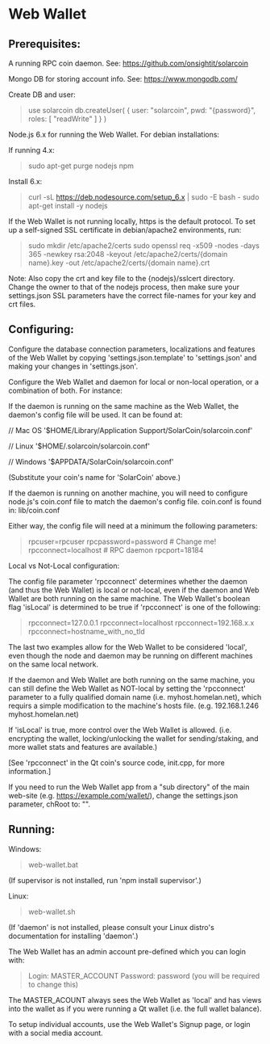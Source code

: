 # Web Wallet


## Prerequisites:

A running RPC coin daemon. See: https://github.com/onsightit/solarcoin

Mongo DB for storing account info. See: https://www.mongodb.com/

 Create DB and user:
 > use solarcoin
 > db.createUser( { user: "solarcoin", pwd: "{password}", roles: [ "readWrite" ] } )

Node.js 6.x for running the Web Wallet. For debian installations:

 If running 4.x:
 > sudo apt-get purge nodejs npm

 Install 6.x:
 > curl -sL https://deb.nodesource.com/setup_6.x | sudo -E bash -
 > sudo apt-get install -y nodejs

If the Web Wallet is not running locally, https is the default protocol.  To set up a self-signed SSL certificate in debian/apache2 environments, run:

 > sudo mkdir /etc/apache2/certs
 > sudo openssl req -x509 -nodes -days 365 -newkey rsa:2048 -keyout /etc/apache2/certs/{domain name}.key -out /etc/apache2/certs/{domain name}.crt

 Note: Also copy the crt and key file to the {nodejs}/sslcert directory. Change the owner to that of the nodejs process, then make sure your settings.json SSL parameters have the correct file-names for your key and crt files.


## Configuring:

Configure the database connection parameters, localizations and features of the Web Wallet by copying 'settings.json.template' to 'settings.json' and making your changes in 'settings.json'.

Configure the Web Wallet and daemon for local or non-local operation, or a combination of both. For instance:

If the daemon is running on the same machine as the Web Wallet, the daemon's config file will be used. It can be found at:

 // Mac OS
 '$HOME/Library/Application Support/SolarCoin/solarcoin.conf'

 // Linux
 '$HOME/.solarcoin/solarcoin.conf'

 // Windows
 '$APPDATA/SolarCoin/solarcoin.conf'

(Substitute your coin's name for 'SolarCoin' above.)

If the daemon is running on another machine, you will need to configure node.js's coin.conf file to match the daemon's config file. coin.conf is found in: lib/coin.conf

Either way, the config file will need at a minimum the following parameters:

 > rpcuser=rpcuser
 > rpcpassword=password  # Change me!
 > rpcconnect=localhost  # RPC daemon
 > rpcport=18184

Local vs Not-Local configuration:

The config file parameter 'rpcconnect' determines whether the daemon (and thus the Web Wallet) is local or not-local, even if the daemon and Web Wallet are both running on the same machine. The Web Wallet's boolean flag 'isLocal' is determined to be true if 'rpcconnect' is one of the following:

 > rpcconnect=127.0.0.1
 > rpcconnect=localhost
 > rpcconnect=192.168.x.x
 > rpcconnect=hostname_with_no_tld

The last two examples allow for the Web Wallet to be considered 'local', even though the node and daemon may be running on different machines on the same local network.

If the daemon and Web Wallet are both running on the same machine, you can still define the Web Wallet as NOT-local by setting the 'rpcconnect' parameter to a fully qualified domain name (i.e. myhost.homelan.net), which requirs a simple modification to the machine's hosts file. (e.g. 192.168.1.246 myhost.homelan.net)

If 'isLocal' is true, more control over the Web Wallet is allowed. (i.e. encrypting the wallet, locking/unlocking the wallet for sending/staking, and more wallet stats and features are available.)

[See 'rpcconnect' in the Qt coin's source code, init.cpp, for more information.]

If you need to run the Web Wallet app from a "sub directory" of the main web-site (e.g. https://example.com/wallet/), change the settings.json parameter, chRoot to: "".


## Running:

Windows:

 > web-wallet.bat

 (If supervisor is not installed, run 'npm install supervisor'.)

Linux:

 > web-wallet.sh

 (If 'daemon' is not installed, please consult your Linux distro's documentation for installing 'daemon'.)

The Web Wallet has an admin account pre-defined which you can login with:

 > Login:    MASTER_ACCOUNT
 > Password: password  (you will be required to change this)

The MASTER_ACOUNT always sees the Web Wallet as 'local' and has views into the wallet as if you were running a Qt wallet (i.e. the full wallet balance).

To setup individual accounts, use the Web Wallet's Signup page, or login with a social media account.
